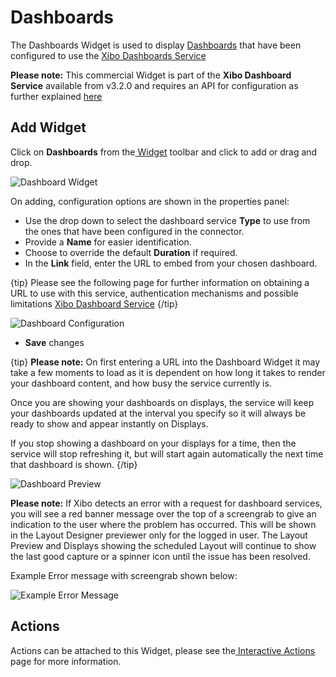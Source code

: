 <!--toc=widgets-->

# Dashboards


The Dashboards Widget is used to display [Dashboards](/manual/en/media_dashboard_service.html) that have been configured to use the [Xibo Dashboards Service](/docs/setup/xibo-dashboard-service)

**Please note:** This commercial Widget is part of the **Xibo Dashboard Service** available from v3.2.0 and requires an API for configuration as further explained [here](/pricing#dashboards)

## Add Widget

Click on **Dashboards** from the[ Widget](/manual/en/layouts_widgets.html) toolbar and click to add or drag and drop.

![Dashboard Widget](img/media_modules_dashboard_widget.png)

On adding, configuration options are shown in the properties panel:

- Use the drop down to select the dashboard service **Type** to use from the ones that have been configured in the connector.
- Provide a **Name** for easier identification.
- Choose to override the default **Duration** if required.
- In the **Link** field, enter the URL to embed from your chosen dashboard. 

{tip}
Please see the following page for further information on obtaining a URL to use with this service, authentication mechanisms and possible limitations [Xibo Dashboard Service](/docs/setup/xibo-dashboards-service)
{/tip}

![Dashboard Configuration](img/media_modules_dashboard_configuration.png)

- **Save** changes

{tip}
**Please note:** On first entering a URL into the Dashboard Widget it may take a few moments to load as it is dependent on how long it takes to render your dashboard content, and how busy the service currently is.

Once you are showing your dashboards on displays, the service will keep your dashboards updated at the interval you specify so it will always be ready to show and appear instantly on Displays.

If you stop showing a dashboard on your displays for a time, then the service will stop refreshing it, but will start again automatically the next time that dashboard is shown.
{/tip}

![Dashboard Preview](img/media_modules_dashboard_preview.png)

**Please note:** If Xibo detects an error with a request for dashboard services, you will see a red banner message over the top of a screengrab to give an indication to the user where the problem has occurred. This will be shown in the Layout Designer previewer only for the logged in user. The Layout Preview and Displays showing the scheduled Layout will continue to show the last good capture or a spinner icon until the issue has been resolved.

Example Error message with screengrab shown below:

![Example Error Message](img/media_modules_dashboard_error_message.png)

## Actions

Actions can be attached to this Widget, please see the[ Interactive Actions](https://xibosignage.com/manual/en/layouts_interactive_actions.html) page for more information.

